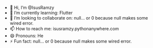 - 👋 Hi, I’m @IsusRamzy
- 🌱 I’m currently learning: Flutter
- 💞️ I’m looking to collaborate on: null... or 0 because null makes some wired error.
- 📫 How to reach me: isusramzy.pythonanywhere.com
- 😄 Pronouns: He
- ⚡ Fun fact: null... or 0 because null makes some wired error.

<!---
IsusRamzy/IsusRamzy is a ✨ special ✨ repository because its `README.md` (this file) appears on your GitHub profile.
You can click the Preview link to take a look at your changes.
--->
